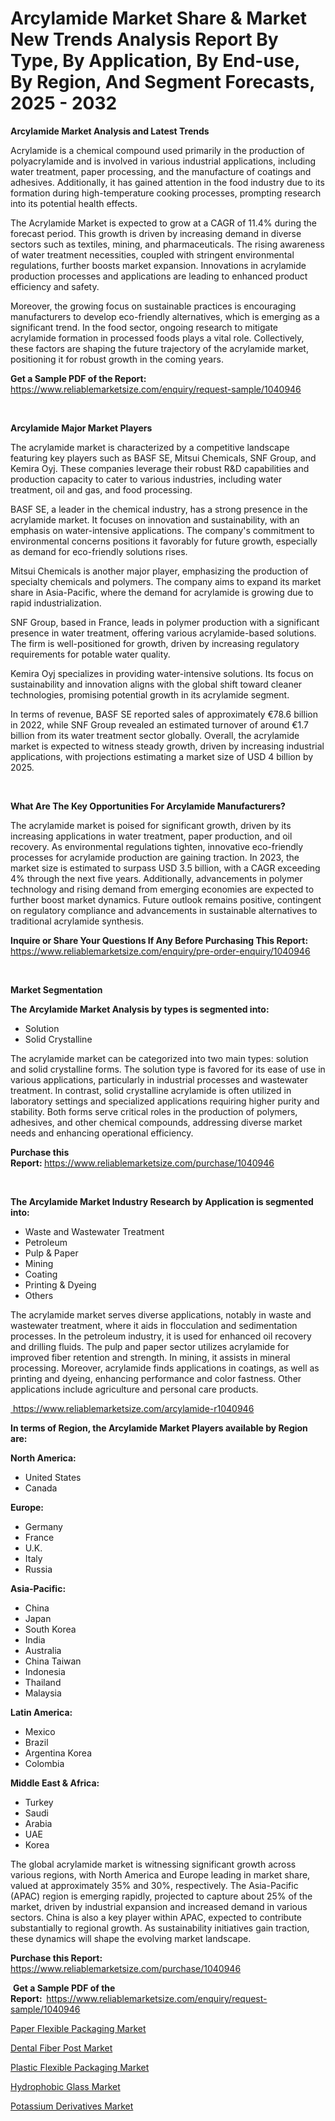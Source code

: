 <p><h1>Arcylamide Market Share & Market New Trends Analysis Report By Type, By Application, By End-use, By Region, And Segment Forecasts, 2025 - 2032</h1></p><p><strong>Arcylamide Market Analysis and Latest Trends</strong></p>
<p><p>Acrylamide is a chemical compound used primarily in the production of polyacrylamide and is involved in various industrial applications, including water treatment, paper processing, and the manufacture of coatings and adhesives. Additionally, it has gained attention in the food industry due to its formation during high-temperature cooking processes, prompting research into its potential health effects.</p><p>The Acrylamide Market is expected to grow at a CAGR of 11.4% during the forecast period. This growth is driven by increasing demand in diverse sectors such as textiles, mining, and pharmaceuticals. The rising awareness of water treatment necessities, coupled with stringent environmental regulations, further boosts market expansion. Innovations in acrylamide production processes and applications are leading to enhanced product efficiency and safety. </p><p>Moreover, the growing focus on sustainable practices is encouraging manufacturers to develop eco-friendly alternatives, which is emerging as a significant trend. In the food sector, ongoing research to mitigate acrylamide formation in processed foods plays a vital role. Collectively, these factors are shaping the future trajectory of the acrylamide market, positioning it for robust growth in the coming years.</p></p>
<p><strong>Get a Sample PDF of the Report:&nbsp;</strong> <a href="https://www.reliablemarketsize.com/enquiry/request-sample/1040946?utm_campaign=1131&utm_medium=2&utm_source=Github&utm_content=ia&utm_term=02042025&utm_id=arcylamide">https://www.reliablemarketsize.com/enquiry/request-sample/1040946</a></p>
<p>&nbsp;</p>
<p><strong>Arcylamide Major Market Players</strong></p>
<p><p>The acrylamide market is characterized by a competitive landscape featuring key players such as BASF SE, Mitsui Chemicals, SNF Group, and Kemira Oyj. These companies leverage their robust R&D capabilities and production capacity to cater to various industries, including water treatment, oil and gas, and food processing.</p><p>BASF SE, a leader in the chemical industry, has a strong presence in the acrylamide market. It focuses on innovation and sustainability, with an emphasis on water-intensive applications. The company's commitment to environmental concerns positions it favorably for future growth, especially as demand for eco-friendly solutions rises. </p><p>Mitsui Chemicals is another major player, emphasizing the production of specialty chemicals and polymers. The company aims to expand its market share in Asia-Pacific, where the demand for acrylamide is growing due to rapid industrialization.</p><p>SNF Group, based in France, leads in polymer production with a significant presence in water treatment, offering various acrylamide-based solutions. The firm is well-positioned for growth, driven by increasing regulatory requirements for potable water quality.</p><p>Kemira Oyj specializes in providing water-intensive solutions. Its focus on sustainability and innovation aligns with the global shift toward cleaner technologies, promising potential growth in its acrylamide segment.</p><p>In terms of revenue, BASF SE reported sales of approximately €78.6 billion in 2022, while SNF Group revealed an estimated turnover of around €1.7 billion from its water treatment sector globally. Overall, the acrylamide market is expected to witness steady growth, driven by increasing industrial applications, with projections estimating a market size of USD 4 billion by 2025.</p></p>
<p>&nbsp;</p>
<p><strong>What Are The Key Opportunities For Arcylamide Manufacturers?</strong></p>
<p><p>The acrylamide market is poised for significant growth, driven by its increasing applications in water treatment, paper production, and oil recovery. As environmental regulations tighten, innovative eco-friendly processes for acrylamide production are gaining traction. In 2023, the market size is estimated to surpass USD 3.5 billion, with a CAGR exceeding 4% through the next five years. Additionally, advancements in polymer technology and rising demand from emerging economies are expected to further boost market dynamics. Future outlook remains positive, contingent on regulatory compliance and advancements in sustainable alternatives to traditional acrylamide synthesis.</p></p>
<p><strong>Inquire or Share Your Questions If Any Before Purchasing This Report:</strong> <a href="https://www.reliablemarketsize.com/enquiry/pre-order-enquiry/1040946?utm_campaign=1131&utm_medium=2&utm_source=Github&utm_content=ia&utm_term=02042025&utm_id=arcylamide">https://www.reliablemarketsize.com/enquiry/pre-order-enquiry/1040946</a></p>
<p>&nbsp;</p>
<p><strong>Market Segmentation</strong></p>
<p><strong>The Arcylamide Market Analysis by types is segmented into:</strong></p>
<p><ul><li>Solution</li><li>Solid Crystalline</li></ul></p>
<p><p>The acrylamide market can be categorized into two main types: solution and solid crystalline forms. The solution type is favored for its ease of use in various applications, particularly in industrial processes and wastewater treatment. In contrast, solid crystalline acrylamide is often utilized in laboratory settings and specialized applications requiring higher purity and stability. Both forms serve critical roles in the production of polymers, adhesives, and other chemical compounds, addressing diverse market needs and enhancing operational efficiency.</p></p>
<p><strong>Purchase this Report:&nbsp;</strong><a href="https://www.reliablemarketsize.com/purchase/1040946?utm_campaign=1131&utm_medium=2&utm_source=Github&utm_content=ia&utm_term=02042025&utm_id=arcylamide">https://www.reliablemarketsize.com/purchase/1040946</a></p>
<p>&nbsp;</p>
<p><strong>The Arcylamide Market Industry Research by Application is segmented into:</strong></p>
<p><ul><li>Waste and Wastewater Treatment</li><li>Petroleum</li><li>Pulp & Paper</li><li>Mining</li><li>Coating</li><li>Printing & Dyeing</li><li>Others</li></ul></p>
<p><p>The acrylamide market serves diverse applications, notably in waste and wastewater treatment, where it aids in flocculation and sedimentation processes. In the petroleum industry, it is used for enhanced oil recovery and drilling fluids. The pulp and paper sector utilizes acrylamide for improved fiber retention and strength. In mining, it assists in mineral processing. Moreover, acrylamide finds applications in coatings, as well as printing and dyeing, enhancing performance and color fastness. Other applications include agriculture and personal care products.</p></p>
<p><a href="https://www.reliablemarketsize.com/arcylamide-r1040946?utm_campaign=1131&utm_medium=2&utm_source=Github&utm_content=ia&utm_term=02042025&utm_id=arcylamide">&nbsp;https://www.reliablemarketsize.com/arcylamide-r1040946</a></p>
<p><strong>In terms of Region, the Arcylamide Market Players available by Region are:</strong></p>
<p>
    <p> <strong> North America: </strong>
        <ul>
            <li>United States</li>
            <li>Canada</li>
        </ul>
        </p> 
    <p> <strong> Europe: </strong>
        <ul>
            <li>Germany</li>
            <li>France</li>
            <li>U.K.</li>
            <li>Italy</li>
            <li>Russia</li>
        </ul>
        </p> 
    <p> <strong> Asia-Pacific: </strong>
        <ul>
            <li>China</li>
            <li>Japan</li>
            <li>South Korea</li>
            <li>India</li>
            <li>Australia</li>
            <li>China Taiwan</li>
            <li>Indonesia</li>
            <li>Thailand</li>
            <li>Malaysia</li>
        </ul>
        </p> 
    <p> <strong> Latin America: </strong>
        <ul>
            <li>Mexico</li>
            <li>Brazil</li>
            <li>Argentina Korea</li>
            <li>Colombia</li>
        </ul>
        </p> 
    <p> <strong> Middle East & Africa: </strong>
        <ul>
            <li>Turkey</li>
            <li>Saudi</li>
            <li>Arabia</li>
            <li>UAE</li>
            <li>Korea</li>
        </ul>
    </p>
    </p>
<p><p>The global acrylamide market is witnessing significant growth across various regions, with North America and Europe leading in market share, valued at approximately 35% and 30%, respectively. The Asia-Pacific (APAC) region is emerging rapidly, projected to capture about 25% of the market, driven by industrial expansion and increased demand in various sectors. China is also a key player within APAC, expected to contribute substantially to regional growth. As sustainability initiatives gain traction, these dynamics will shape the evolving market landscape.</p></p>
<p><strong>Purchase this Report: </strong><a href="https://www.reliablemarketsize.com/purchase/1040946?utm_campaign=1131&utm_medium=2&utm_source=Github&utm_content=ia&utm_term=02042025&utm_id=arcylamide">https://www.reliablemarketsize.com/purchase/1040946</a></p>
<p>&nbsp;<strong>Get a Sample PDF of the Report:&nbsp;&nbsp;</strong><a href="https://www.reliablemarketsize.com/enquiry/request-sample/1040946?utm_campaign=1131&utm_medium=2&utm_source=Github&utm_content=ia&utm_term=02042025&utm_id=arcylamide">https://www.reliablemarketsize.com/enquiry/request-sample/1040946</a></p>
<p><strong></strong></p>
<p><p><a href="https://github.com/dagnewopus/Market-Research-Report-List-1/blob/main/paper-flexible-packaging-market.md?utm_campaign=1131&utm_medium=2&utm_source=Github&utm_content=ia&utm_term=02042025&utm_id=arcylamide">Paper Flexible Packaging Market</a></p><p><a href="https://github.com/foustzelmsdv/Market-Research-Report-List-1/blob/main/dental-fiber-post-market.md?utm_campaign=1131&utm_medium=2&utm_source=Github&utm_content=ia&utm_term=02042025&utm_id=arcylamide">Dental Fiber Post Market</a></p><p><a href="https://github.com/papnider/Market-Research-Report-List-1/blob/main/plastic-flexible-packaging-market.md?utm_campaign=1131&utm_medium=2&utm_source=Github&utm_content=ia&utm_term=02042025&utm_id=arcylamide">Plastic Flexible Packaging Market</a></p><p><a href="https://github.com/nyanikumchu/Market-Research-Report-List-1/blob/main/hydrophobic-glass-market.md?utm_campaign=1131&utm_medium=2&utm_source=Github&utm_content=ia&utm_term=02042025&utm_id=arcylamide">Hydrophobic Glass Market</a></p><p><a href="https://github.com/suebabuhai/Market-Research-Report-List-1/blob/main/potassium-derivatives-market.md?utm_campaign=1131&utm_medium=2&utm_source=Github&utm_content=ia&utm_term=02042025&utm_id=arcylamide">Potassium Derivatives Market</a></p></p>